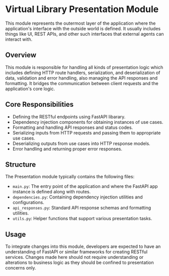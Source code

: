 # Virtual Library Presentation Module

This module represents the outermost layer of the application where the application's interface with the outside world is defined. It usually includes things like UI, REST APIs, and other such interfaces that external agents can interact with.

## Overview

This module is responsible for handling all kinds of presentation logic which includes defining HTTP route handlers, serialization, and deserialization of data, validation and error handling, also managing the API responses and formatting. It bridges the communication between client requests and the application's core logic.

## Core Responsibilities

- Defining the RESTful endpoints using FastAPI libarary.
- Dependency injection components for obtaining instances of use cases.
- Formatting and handling API responses and status codes.
- Serializing inputs from HTTP requests and passing them to appropriate use cases.
- Deserializing outputs from use cases into HTTP response models.
- Error handling and returning proper error responses.

## Structure

The Presentation module typically contains the following files:
- `main.py`: The entry point of the application and where the FastAPI app instance is defined along with routes.
- `dependencies.py`: Containing dependency injection utilities and configurations.
- `api_responses.py`: Standard API response schemas and formatting utilities.
- `utils.py`: Helper functions that support various presentation tasks.

## Usage

To integrate changes into this module, developers are expected to have an understanding of FastAPI or similar frameworks for creating RESTful services. Changes made here should not require understanding or alterations to business logic as they should be confined to presentation concerns only.